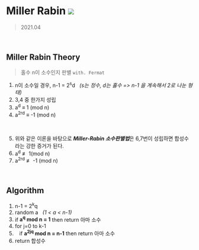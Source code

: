 # Miller Rabin <img src="https://img.shields.io/badge/Python-3776AB?style=flat-square&logo=Python&logoColor=white"/> 

> 2021.04
</br>

## Miller Rabin Theory

> 홀수 n이 소수인지 판별 `with. Fermat`
1. n이 소수일 경우, n-1 = 2<sup>s</sup>d &nbsp; <i>(s는 정수, d는 홀수 => n-1 을 계속해서 2로 나눈 형태)</i>
2. 3,4 중 한가지 성립
3. a<sup>d</sup> ≡ 1 (mod n)
4. a<sup>2rd</sup> ≡ -1 (mod n)  

</br>

5. 위와 같은 이론을 바탕으로 <b><i>Miller-Rabin 소수판별법</i></b>은 6,7번이 성립하면 합성수라는 강한 증거가 된다.
6. a<sup>d</sup> &#8802; 1(mod n)
7. a<sup>2rd</sup> &#8802; -1 (mod n) 

</br>

## Algorithm

1. n-1 = 2<sup>k</sup>q
2. random a &nbsp;&nbsp;<i>(1 < a < n-1)</i>
3. if <b>a<sup>q</sup> mod n = 1</b> then return 아마 소수
4. for j=0 to k-1
5. &nbsp;&nbsp; if <b>a<sup>2jq</sup> mod n = n-1</b> then return 아마 소수
6. return 합성수  

